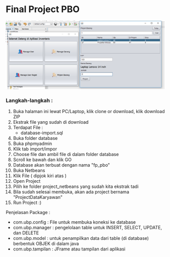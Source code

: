# Final Project PBO
![gambar](1.PNG?raw=true)
### Langkah-langkah :
1. Buka halaman ini lewat PC/Laptop, klik clone or download, klik download ZIP
2. Ekstrak file yang sudah di download
3. Terdapat File :
    - database-import.sql
4. Buka folder database
5. Buka phpmyadmin
6. Klik tab import/impor
7. Choose file dan ambil file di dalam folder database
8. Scroll ke bawah dan klik GO
9. Database akan terbuat dengan nama "fp_pbo"
10. Buka Netbeans
11. Klik File ( dipjok kiri atas )
12. Open Project
13. Pilih ke folder project_netbeans yang sudah kita ekstrak tadi
14. Bila sudah selesai membuka, akan ada project bernama "ProjectDataKaryawan"
15. Run Project :)

Penjelasan Package :
- com.ubp.config : File untuk membuka koneksi ke database
- com.ubp.manager : pengelolaan table untuk INSERT, SELECT, UPDATE, dan DELETE
- com.ubp.model : untuk penampilkan data dari table (di database) berbentuk OBJEK di dalam java
- com.ubp.tampilan : JFrame atau tampilan dari aplikasi
